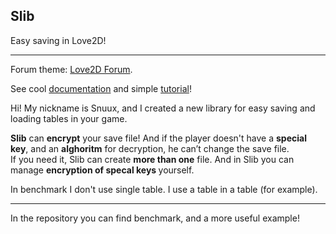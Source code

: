 ﻿<h2 id="slib">Slib</h2>

<p>Easy saving in Love2D!</p>

<hr>

Forum theme:  <a href="http://love2d.org/forums/viewtopic.php?f=5&t=77295">Love2D Forum</a>.
<p>See cool <a href="https://github.com/Snuux/Slib/wiki/Documentation">documentation</a> and simple <a href="https://github.com/Snuux/Slib/wiki/Tutorial">tutorial</a>!</p>

<p>Hi! My nickname is Snuux, and I created a new library for easy saving and loading tables in your game.</p>

<p><strong>Slib</strong> can <strong>encrypt</strong> your save file! And if the player doesn't have a <strong>special key</strong>, and an <strong>alghoritm</strong> for decryption, he can’t change the save file. <br>
If you need it, Slib can create <strong>more than one</strong> file. And in Slib you can manage <strong>encryption of specal keys </strong> yourself.</p>

<p>In benchmark I don't use single table. I use a table in a table (for example).</p>

<hr>

<p>In the repository you can find benchmark, and a more useful example!</p>
